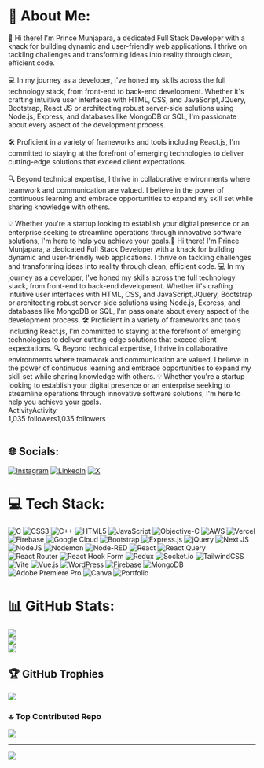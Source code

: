 # 💫 About Me:
👋 Hi there! I'm Prince Munjapara, a dedicated Full Stack Developer with a knack for building dynamic and user-friendly web applications. I thrive on tackling challenges and transforming ideas into reality through clean, efficient code.<br><br>💻 In my journey as a developer, I've honed my skills across the full technology stack, from front-end to back-end development. Whether it's crafting intuitive user interfaces with HTML, CSS, and JavaScript,JQuery, Bootstrap, React JS or architecting robust server-side solutions using Node.js, Express, and databases like MongoDB or SQL, I'm passionate about every aspect of the development process.<br><br>🛠️ Proficient in a variety of frameworks and tools including React.js, I'm committed to staying at the forefront of emerging technologies to deliver cutting-edge solutions that exceed client expectations.<br><br>🔍 Beyond technical expertise, I thrive in collaborative environments where teamwork and communication are valued. I believe in the power of continuous learning and embrace opportunities to expand my skill set while sharing knowledge with others.<br><br>💡 Whether you're a startup looking to establish your digital presence or an enterprise seeking to streamline operations through innovative software solutions, I'm here to help you achieve your goals.👋 Hi there! I'm Prince Munjapara, a dedicated Full Stack Developer with a knack for building dynamic and user-friendly web applications. I thrive on tackling challenges and transforming ideas into reality through clean, efficient code. 💻 In my journey as a developer, I've honed my skills across the full technology stack, from front-end to back-end development. Whether it's crafting intuitive user interfaces with HTML, CSS, and JavaScript,JQuery, Bootstrap or architecting robust server-side solutions using Node.js, Express, and databases like MongoDB or SQL, I'm passionate about every aspect of the development process. 🛠️ Proficient in a variety of frameworks and tools including React.js, I'm committed to staying at the forefront of emerging technologies to deliver cutting-edge solutions that exceed client expectations. 🔍 Beyond technical expertise, I thrive in collaborative environments where teamwork and communication are valued. I believe in the power of continuous learning and embrace opportunities to expand my skill set while sharing knowledge with others. 💡 Whether you're a startup looking to establish your digital presence or an enterprise seeking to streamline operations through innovative software solutions, I'm here to help you achieve your goals.<br>ActivityActivity<br>1,035 followers1,035 followers<br><br>


## 🌐 Socials:
[![Instagram](https://img.shields.io/badge/Instagram-%23E4405F.svg?logo=Instagram&logoColor=white)](https://instagram.com/https://www.instagram.com/prince_munjapara/) [![LinkedIn](https://img.shields.io/badge/LinkedIn-%230077B5.svg?logo=linkedin&logoColor=white)](https://linkedin.com/in/https://www.linkedin.com/in/prince-mern-stack-developer/) [![X](https://img.shields.io/badge/X-black.svg?logo=X&logoColor=white)](https://x.com/https://x.com/virus_technical) 

# 💻 Tech Stack:
![C](https://img.shields.io/badge/c-%2300599C.svg?style=for-the-badge&logo=c&logoColor=white) ![CSS3](https://img.shields.io/badge/css3-%231572B6.svg?style=for-the-badge&logo=css3&logoColor=white) ![C++](https://img.shields.io/badge/c++-%2300599C.svg?style=for-the-badge&logo=c%2B%2B&logoColor=white) ![HTML5](https://img.shields.io/badge/html5-%23E34F26.svg?style=for-the-badge&logo=html5&logoColor=white) ![JavaScript](https://img.shields.io/badge/javascript-%23323330.svg?style=for-the-badge&logo=javascript&logoColor=%23F7DF1E) ![Objective-C](https://img.shields.io/badge/OBJECTIVE--C-%233A95E3.svg?style=for-the-badge&logo=apple&logoColor=white) ![AWS](https://img.shields.io/badge/AWS-%23FF9900.svg?style=for-the-badge&logo=amazon-aws&logoColor=white) ![Vercel](https://img.shields.io/badge/vercel-%23000000.svg?style=for-the-badge&logo=vercel&logoColor=white) ![Firebase](https://img.shields.io/badge/firebase-%23039BE5.svg?style=for-the-badge&logo=firebase) ![Google Cloud](https://img.shields.io/badge/GoogleCloud-%234285F4.svg?style=for-the-badge&logo=google-cloud&logoColor=white) ![Bootstrap](https://img.shields.io/badge/bootstrap-%238511FA.svg?style=for-the-badge&logo=bootstrap&logoColor=white) ![Express.js](https://img.shields.io/badge/express.js-%23404d59.svg?style=for-the-badge&logo=express&logoColor=%2361DAFB) ![jQuery](https://img.shields.io/badge/jquery-%230769AD.svg?style=for-the-badge&logo=jquery&logoColor=white) ![Next JS](https://img.shields.io/badge/Next-black?style=for-the-badge&logo=next.js&logoColor=white) ![NodeJS](https://img.shields.io/badge/node.js-6DA55F?style=for-the-badge&logo=node.js&logoColor=white) ![Nodemon](https://img.shields.io/badge/NODEMON-%23323330.svg?style=for-the-badge&logo=nodemon&logoColor=%BBDEAD) ![Node-RED](https://img.shields.io/badge/Node--RED-%238F0000.svg?style=for-the-badge&logo=node-red&logoColor=white) ![React](https://img.shields.io/badge/react-%2320232a.svg?style=for-the-badge&logo=react&logoColor=%2361DAFB) ![React Query](https://img.shields.io/badge/-React%20Query-FF4154?style=for-the-badge&logo=react%20query&logoColor=white) ![React Router](https://img.shields.io/badge/React_Router-CA4245?style=for-the-badge&logo=react-router&logoColor=white) ![React Hook Form](https://img.shields.io/badge/React%20Hook%20Form-%23EC5990.svg?style=for-the-badge&logo=reacthookform&logoColor=white) ![Redux](https://img.shields.io/badge/redux-%23593d88.svg?style=for-the-badge&logo=redux&logoColor=white) ![Socket.io](https://img.shields.io/badge/Socket.io-black?style=for-the-badge&logo=socket.io&badgeColor=010101) ![TailwindCSS](https://img.shields.io/badge/tailwindcss-%2338B2AC.svg?style=for-the-badge&logo=tailwind-css&logoColor=white) ![Vite](https://img.shields.io/badge/vite-%23646CFF.svg?style=for-the-badge&logo=vite&logoColor=white) ![Vue.js](https://img.shields.io/badge/vue.js-%2335495e.svg?style=for-the-badge&logo=vuedotjs&logoColor=%234FC08D) ![WordPress](https://img.shields.io/badge/WordPress-%23117AC9.svg?style=for-the-badge&logo=WordPress&logoColor=white) ![Firebase](https://img.shields.io/badge/firebase-a08021?style=for-the-badge&logo=firebase&logoColor=ffcd34) ![MongoDB](https://img.shields.io/badge/MongoDB-%234ea94b.svg?style=for-the-badge&logo=mongodb&logoColor=white) ![Adobe Premiere Pro](https://img.shields.io/badge/Adobe%20Premiere%20Pro-9999FF.svg?style=for-the-badge&logo=Adobe%20Premiere%20Pro&logoColor=white) ![Canva](https://img.shields.io/badge/Canva-%2300C4CC.svg?style=for-the-badge&logo=Canva&logoColor=white) ![Portfolio](https://img.shields.io/badge/Portfolio-%23000000.svg?style=for-the-badge&logo=firefox&logoColor=#FF7139)
# 📊 GitHub Stats:
![](https://github-readme-stats.vercel.app/api?username=Princemunjapara&theme=dark&hide_border=false&include_all_commits=false&count_private=false)<br/>
![](https://github-readme-streak-stats.herokuapp.com/?user=Princemunjapara&theme=dark&hide_border=false)<br/>
![](https://github-readme-stats.vercel.app/api/top-langs/?username=Princemunjapara&theme=dark&hide_border=false&include_all_commits=false&count_private=false&layout=compact)

## 🏆 GitHub Trophies
![](https://github-profile-trophy.vercel.app/?username=Princemunjapara&theme=tokyonight&no-frame=false&no-bg=true&margin-w=4)

### 🔝 Top Contributed Repo
![](https://github-contributor-stats.vercel.app/api?username=Princemunjapara&limit=5&theme=dark&combine_all_yearly_contributions=true)

---
[![](https://visitcount.itsvg.in/api?id=Princemunjapara&icon=10&color=13)](https://visitcount.itsvg.in)

<!-- Proudly created with GPRM ( https://gprm.itsvg.in ) -->
